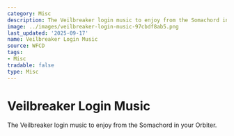 ```yaml
---
category: Misc
description: The Veilbreaker login music to enjoy from the Somachord in your Orbiter.
image: ../images/veilbreaker-login-music-97cbdf8ab5.png
last_updated: '2025-09-17'
name: Veilbreaker Login Music
source: WFCD
tags:
- Misc
tradable: false
type: Misc
---
```


# Veilbreaker Login Music

The Veilbreaker login music to enjoy from the Somachord in your Orbiter.

